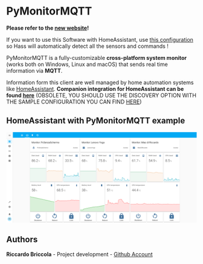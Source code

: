 # PyMonitorMQTT

**Please refer to the [new website](https://richibrics.github.io/PyMonitorMQTT/)!**

If you want to use this Software with HomeAssistant, use [this configuration](https://github.com/richibrics/PyMonitorMQTT/blob/master/configuration-homeassistant.yaml) so Hass will automatically detect all the sensors and commands !

PyMonitorMQTT is a fully-customizable **cross-platform system monitor** (works both on Windows, Linux and macOS) that sends real time information via **MQTT**.

Information form this client are well managed by home automation systems like [HomeAssistant](https://github.com/home-assistant/home-assistant).
**Companion integration for HomeAssistant can be found [here](https://github.com/richibrics/HassMonitorMqtt)** (OBSOLETE, YOU SHOULD USE THE DISCOVERY OPTION WITH THE SAMPLE CONFIGURATION YOU CAN FIND [HERE](https://github.com/richibrics/PyMonitorMQTT/blob/master/configuration-homeassistant.yaml))

## HomeAssistant with PyMonitorMQTT example

![HomeAssistant Example](Home%20Assistant%20Monitors.png?raw=true "HomeAssistant Example")

## Authors

**Riccardo Briccola** - Project development - [Github Account](https://github.com/richibrics)
